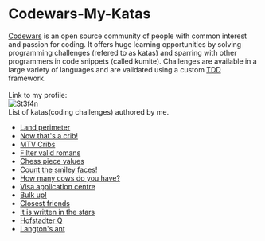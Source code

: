 # Codewars-My-Katas
<p><a href="https://www.codewars.com">Codewars</a> is an open source community of people with common interest and passion for coding.
It offers huge learning opportunities by solving programming challenges (refered to as katas)
and sparring with other programmers in code snippets (called kumite). 
Challenges are available in a large variety of languages and are validated using a custom <a href="https://en.wikipedia.org/wiki/Test-driven_development">TDD</a> framework.<br><br>
Link to my profile:<br>
<a href="https://www.codewars.com/users/St3f4n" target="_blank"><img src="https://www.codewars.com/users/St3f4n/badges/large" alt="St3f4n"></a><br>
List of katas(coding challenges) authored by me.</p>
<ul>
<li><a href="https://www.codewars.com/kata/5839c48f0cf94640a20001d3">Land perimeter</a></li>
<li><a href="https://www.codewars.com/kata/58360d112fb0ba255300008b">Now that's a crib!</a></li>
<li><a href="https://www.codewars.com/kata/5834a44e44ff289b5a000075">MTV Cribs</a></li>
<li><a href="https://www.codewars.com/kata/58334362c5637ad0bb0001c2">Filter valid romans</a></li>
<li><a href="https://www.codewars.com/kata/5832514f64a4cecd1c000013">Chess piece values</a></li>
<li><a href="https://www.codewars.com/kata/583203e6eb35d7980400002a">Count the smiley faces!</a></li>
<li><a href="https://www.codewars.com/kata/58311536e77f7d08de000085">How many cows do you have?</a></li>
<li><a href="https://www.codewars.com/kata/58544b74c029e204ec000059">Visa application centre</a></li>
<li><a href="https://www.codewars.com/kata/5863f1c8b359c4dd4e000001">Bulk up!</a></li>
<li><a href="https://www.codewars.com/kata/58791aa554a6783827000221">Closest friends</a></li>
<li><a href="https://www.codewars.com/kata/5888a57cbf87c25c840000c6">It is written in the stars</a></li>
<li><a href="https://www.codewars.com/kata/5897cdc26551af891c000124">Hofstadter Q</a></li>
<li><a href="https://www.codewars.com/kata/58e6996019af2cff71000081">Langton's ant</a></li>
</ul>
